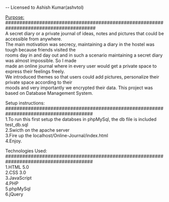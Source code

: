 -- Licensed to Ashish Kumar(ashvtol) <br>


<u>Purpose:</u>
########################################################################################<br>
A secret diary or a private journal of ideas, notes and pictures that could be accessible from anywhere.<br>
The main motivation was secrecy, maintaining a diary in the hostel was tough because friends visited the<br> 
rooms day in and day out and in such a scenario maintaining a secret diary was almost impossible. So I made<br> 
made an online journal where in every user would get a private space to express their feelings freely.<br> 
We introduced themes so that users could add pictures, personalize their private space according to their<br> 
moods and very importantly we encrypted their data. This project was based on Database Management System.<br>



Setup instructions:
#######################################################################################<br>
1.To run this first setup the databses in phpMySql, the db file is included test_db.sql<br>
2.Swicth on the apache server<br>
3.Fire up the localhost/Online-Journal/index.html<br>
4.Enjoy.<br>


Technologies Used:
#######################################################################################<br>
1.HTML 5.0<br>
2.CSS 3.0<br>
3.JavaScript<br>
4.PHP<br>
5.phpMySql<br>
6.jQuery<br>


